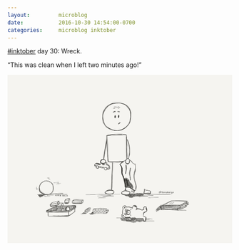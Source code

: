 ```yaml
---
layout:         microblog
date:           2016-10-30 14:54:00-0700
categories:     microblog inktober
---
```

[#inktober](/categories/inktober) day 30: Wreck.

“This was clean when I left two minutes ago!”

![Messy room](/images/microblog/201610301454.jpg)
